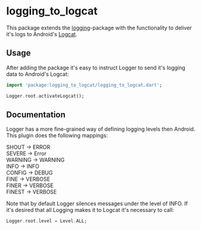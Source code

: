 # logging_to_logcat

This package extends the [logging](https://pub.dev/packages/logging)-package with the functionality
to deliver it's logs to Android's [Logcat](https://developer.android.com/studio/debug/am-logcat).

## Usage

After adding the package it's easy to instruct Logger to send it's logging data to Android's Logcat:

```dart
import 'package:logging_to_logcat/logging_to_logcat.dart';

Logger.root.activateLogcat();
```

## Documentation
Logger has a more fine-grained way of defining logging levels then Android. This plugin does the
following mappings:

SHOUT -> ERROR  
SEVERE -> Error  
WARNING -> WARNING  
INFO -> INFO  
CONFIG -> DEBUG  
FINE -> VERBOSE  
FINER -> VERBOSE  
FINEST -> VERBOSE

Note that by default Logger silences messages under the level of INFO. If it's desired that all
Logging makes it to Logcat it's necessary to call:

```dart
Logger.root.level = Level.ALL;
```

